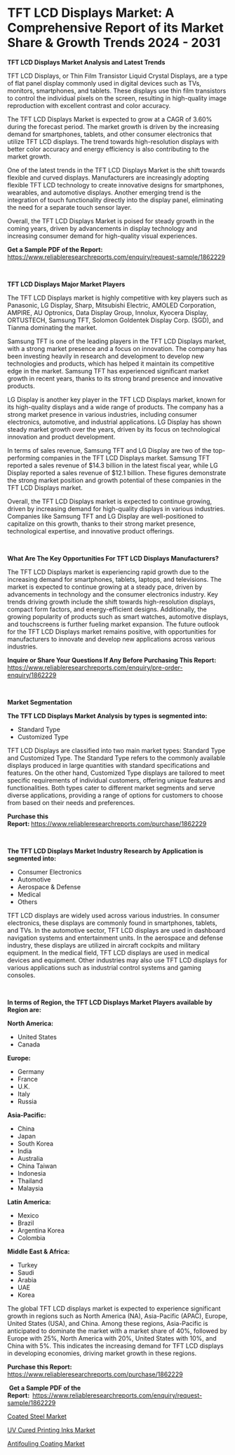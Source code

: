 <p><h1>TFT LCD Displays Market: A Comprehensive Report of its Market Share & Growth Trends 2024 - 2031</h1></p><p><strong>TFT LCD Displays Market Analysis and Latest Trends</strong></p>
<p><p>TFT LCD Displays, or Thin Film Transistor Liquid Crystal Displays, are a type of flat panel display commonly used in digital devices such as TVs, monitors, smartphones, and tablets. These displays use thin film transistors to control the individual pixels on the screen, resulting in high-quality image reproduction with excellent contrast and color accuracy.</p><p>The TFT LCD Displays Market is expected to grow at a CAGR of 3.60% during the forecast period. The market growth is driven by the increasing demand for smartphones, tablets, and other consumer electronics that utilize TFT LCD displays. The trend towards high-resolution displays with better color accuracy and energy efficiency is also contributing to the market growth.</p><p>One of the latest trends in the TFT LCD Displays Market is the shift towards flexible and curved displays. Manufacturers are increasingly adopting flexible TFT LCD technology to create innovative designs for smartphones, wearables, and automotive displays. Another emerging trend is the integration of touch functionality directly into the display panel, eliminating the need for a separate touch sensor layer.</p><p>Overall, the TFT LCD Displays Market is poised for steady growth in the coming years, driven by advancements in display technology and increasing consumer demand for high-quality visual experiences.</p></p>
<p><strong>Get a Sample PDF of the Report:&nbsp;</strong> <a href="https://www.reliableresearchreports.com/enquiry/request-sample/1862229">https://www.reliableresearchreports.com/enquiry/request-sample/1862229</a></p>
<p>&nbsp;</p>
<p><strong>TFT LCD Displays Major Market Players</strong></p>
<p><p>The TFT LCD Displays market is highly competitive with key players such as Panasonic, LG Display, Sharp, Mitsubishi Electric, AMOLED Corporation, AMPIRE, AU Optronics, Data Display Group, Innolux, Kyocera Display, ORTUSTECH, Samsung TFT, Solomon Goldentek Display Corp. (SGD), and Tianma dominating the market.</p><p>Samsung TFT is one of the leading players in the TFT LCD Displays market, with a strong market presence and a focus on innovation. The company has been investing heavily in research and development to develop new technologies and products, which has helped it maintain its competitive edge in the market. Samsung TFT has experienced significant market growth in recent years, thanks to its strong brand presence and innovative products.</p><p>LG Display is another key player in the TFT LCD Displays market, known for its high-quality displays and a wide range of products. The company has a strong market presence in various industries, including consumer electronics, automotive, and industrial applications. LG Display has shown steady market growth over the years, driven by its focus on technological innovation and product development.</p><p>In terms of sales revenue, Samsung TFT and LG Display are two of the top-performing companies in the TFT LCD Displays market. Samsung TFT reported a sales revenue of $14.3 billion in the latest fiscal year, while LG Display reported a sales revenue of $12.1 billion. These figures demonstrate the strong market position and growth potential of these companies in the TFT LCD Displays market.</p><p>Overall, the TFT LCD Displays market is expected to continue growing, driven by increasing demand for high-quality displays in various industries. Companies like Samsung TFT and LG Display are well-positioned to capitalize on this growth, thanks to their strong market presence, technological expertise, and innovative product offerings.</p></p>
<p>&nbsp;</p>
<p><strong>What Are The Key Opportunities For TFT LCD Displays Manufacturers?</strong></p>
<p><p>The TFT LCD Displays market is experiencing rapid growth due to the increasing demand for smartphones, tablets, laptops, and televisions. The market is expected to continue growing at a steady pace, driven by advancements in technology and the consumer electronics industry. Key trends driving growth include the shift towards high-resolution displays, compact form factors, and energy-efficient designs. Additionally, the growing popularity of products such as smart watches, automotive displays, and touchscreens is further fueling market expansion. The future outlook for the TFT LCD Displays market remains positive, with opportunities for manufacturers to innovate and develop new applications across various industries.</p></p>
<p><strong>Inquire or Share Your Questions If Any Before Purchasing This Report:</strong> <a href="https://www.reliableresearchreports.com/enquiry/pre-order-enquiry/1862229">https://www.reliableresearchreports.com/enquiry/pre-order-enquiry/1862229</a></p>
<p>&nbsp;</p>
<p><strong>Market Segmentation</strong></p>
<p><strong>The TFT LCD Displays Market Analysis by types is segmented into:</strong></p>
<p><ul><li>Standard Type</li><li>Customized Type</li></ul></p>
<p><p>TFT LCD Displays are classified into two main market types: Standard Type and Customized Type. The Standard Type refers to the commonly available displays produced in large quantities with standard specifications and features. On the other hand, Customized Type displays are tailored to meet specific requirements of individual customers, offering unique features and functionalities. Both types cater to different market segments and serve diverse applications, providing a range of options for customers to choose from based on their needs and preferences.</p></p>
<p><strong>Purchase this Report:&nbsp;</strong><a href="https://www.reliableresearchreports.com/purchase/1862229">https://www.reliableresearchreports.com/purchase/1862229</a></p>
<p>&nbsp;</p>
<p><strong>The TFT LCD Displays Market Industry Research by Application is segmented into:</strong></p>
<p><ul><li>Consumer Electronics</li><li>Automotive</li><li>Aerospace & Defense</li><li>Medical</li><li>Others</li></ul></p>
<p><p>TFT LCD displays are widely used across various industries. In consumer electronics, these displays are commonly found in smartphones, tablets, and TVs. In the automotive sector, TFT LCD displays are used in dashboard navigation systems and entertainment units. In the aerospace and defense industry, these displays are utilized in aircraft cockpits and military equipment. In the medical field, TFT LCD displays are used in medical devices and equipment. Other industries may also use TFT LCD displays for various applications such as industrial control systems and gaming consoles.</p></p>
<p>&nbsp;</p>
<p><strong>In terms of Region, the TFT LCD Displays Market Players available by Region are:</strong></p>
<p>
    <p> <strong> North America: </strong>
        <ul>
            <li>United States</li>
            <li>Canada</li>
        </ul>
        </p> 
    <p> <strong> Europe: </strong>
        <ul>
            <li>Germany</li>
            <li>France</li>
            <li>U.K.</li>
            <li>Italy</li>
            <li>Russia</li>
        </ul>
        </p> 
    <p> <strong> Asia-Pacific: </strong>
        <ul>
            <li>China</li>
            <li>Japan</li>
            <li>South Korea</li>
            <li>India</li>
            <li>Australia</li>
            <li>China Taiwan</li>
            <li>Indonesia</li>
            <li>Thailand</li>
            <li>Malaysia</li>
        </ul>
        </p> 
    <p> <strong> Latin America: </strong>
        <ul>
            <li>Mexico</li>
            <li>Brazil</li>
            <li>Argentina Korea</li>
            <li>Colombia</li>
        </ul>
        </p> 
    <p> <strong> Middle East & Africa: </strong>
        <ul>
            <li>Turkey</li>
            <li>Saudi</li>
            <li>Arabia</li>
            <li>UAE</li>
            <li>Korea</li>
        </ul>
    </p>
    </p>
<p><p>The global TFT LCD displays market is expected to experience significant growth in regions such as North America (NA), Asia-Pacific (APAC), Europe, United States (USA), and China. Among these regions, Asia-Pacific is anticipated to dominate the market with a market share of 40%, followed by Europe with 25%, North America with 20%, United States with 10%, and China with 5%. This indicates the increasing demand for TFT LCD displays in developing economies, driving market growth in these regions.</p></p>
<p><strong>Purchase this Report: </strong><a href="https://www.reliableresearchreports.com/purchase/1862229">https://www.reliableresearchreports.com/purchase/1862229</a></p>
<p>&nbsp;<strong>Get a Sample PDF of the Report:&nbsp;&nbsp;</strong><a href="https://www.reliableresearchreports.com/enquiry/request-sample/1862229">https://www.reliableresearchreports.com/enquiry/request-sample/1862229</a></p>
<p><strong></strong></p>
<p><p><a href="https://faithful-glue-af3.notion.site/Coated-Steel-Market-A-Comprehensive-Report-of-its-Market-Share-Growth-Trends-2024-2031-7926fa5e29304b62984d4ff2858888cb">Coated Steel Market</a></p><p><a href="https://chivalrous-flock-a86.notion.site/UV-Cured-Printing-Inks-Market-Offer-Valuable-Insights-into-Market-Size-Market-Share-Market-Trends--6954bd08bf944f6cbedc60b5a147920a">UV Cured Printing Inks Market</a></p><p><a href="https://angry-finch-aaf.notion.site/Decoding-the-Antifouling-Coating-Market-A-Deep-Dive-into-the-Latest-Market-Trends-Market-Segmentat-8a32eeff127341caad786dc14c1eccea">Antifouling Coating Market</a></p></p>